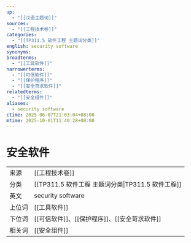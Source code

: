 ```yaml
---
up:
  - "[[汉语主题词]]"
sources:
  - "[[工程技术卷]]"
categories:
  - "[[TP311.5 软件工程 主题词分类]]"
english: security software
synonyms:
broadterms:
  - "[[工具软件]]"
narrowerterms:
  - "[[可信软件]]"
  - "[[保护程序]]"
  - "[[安全苛求软件]]"
relatedterms:
  - "[[安全组件]]"
aliases:
  - security software
ctime: 2025-06-07T21:03:04+08:00
mtime: 2025-10-01T11:40:28+08:00
---
```


# 安全软件

| | |
| --- | --- |
| 来源 | [[工程技术卷]]|
| 分类 | [[TP311.5 软件工程 主题词分类\|TP311.5 软件工程]]|
| 英文 | security software |
| 上位词 | [[工具软件]]|
| 下位词 | [[可信软件]]、[[保护程序]]、[[安全苛求软件]]|
| 相关词 | [[安全组件]]|
